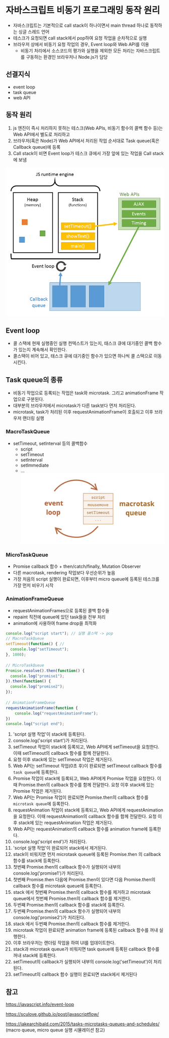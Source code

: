 # 자바스크립트 비동기 프로그래밍 동작 원리
- 자바스크립트는 기본적으로 call stack이 하나이면서 main thread 하나로 동작하는 싱글 스레드 언어
- 테스크가 요청되면 call stack에서 pop하여 요청 작업을 순차적으로 실행
- 브라우저 상에서 비동기 요청 작업의 경우, Event loop와 Web API를 이용
  - 비동기 처리에서 소스코드의 평가와 실행을 제외한 모든 처리는 자바스크립트를 구동하는 환경인 브라우저나 Node.js가 담당
## 선결지식
- event loop
- task queue
- web API


## 동작 원리
1. js 엔진이 즉시 처리하지 못하는 테스크(Web APIs, 비동기 함수의 콜백 함수 등)는 Web API에서 별도로 처리하고
2. 브라우저(혹은 Node)가 Web API에서 처리된 작업 순서대로 Task queue(혹은 Callback queue)에 등록
3. Call stack이 비면 Event loop가 테스크 큐에서 가장 앞에 있는 작업을 Call stack에 보냄

![async_programming_js_example](./assets/2023-06-10-20-04-39.png)

## Event loop
-  콜 스택에 현재 실행중인 실행 컨텍스트가 있는지, 태스크 큐에 대기중인 콜백 함수가 있는지 계속해서 확인한다.
- 콜스택이 비어 있고, 태스크 큐에 대기중인 함수가 있으면 하나씩 콜 스택으로 이동시킨다.


## Task queue의 종류
- 비동기 작업으로 등록되는 작업은 task와 microtask. 그리고 animationFrame 작업으로 구분된다.
- 대부분의 브라우저에서 microtask가 다른 task보다 먼저 처리된다.
- microtask, task가 처리된 이후 requestAnimationFrame이 호출되고 이후 브라우저 랜더링 실행
### MacroTaskQueue
- setTimeout, setInterval 등의 콜백함수
  - script
  - setTimeout
  - setInterval
  - setImmediate
  - ...
![MacroTaskQueue](./assets/2023-06-10-20-29-24.png)


### MicroTaskQueue
- Promise callback 함수 + then/catch/finally, Mutation Observer
- 다른 macrotask, rendering 작업보다 우선순위가 높음
- 가장 처음의 script 실행이 완료되면, 이후부터 micro queue에 등록된 테스크를 가장 먼저 비우기 시작


### AnimationFrameQueue
- requestAnimationFrames으로 등록된 콜백 함수들
- repaint 직전에 queue에 있던 task들을 전부 처리
- animation에 사용하여 frame drop을 최적화 

```js
console.log("script start"); // 실행 콜스택 -> pop
// MacroTaskQueue
setTimeout(function() { //
  console.log("setTimeout");
}, 1000);

// MicroTaskQueue
Promise.resolve().then(function() {
  console.log("promise1");
}).then(function() {
  console.log("promise2");
});

// AnimationFrameQueue
requestAnimationFrame(function {
    console.log("requestAnimationFrame");
})
console.log("script end");
```
1. 'script 실행 작업'이 stack에 등록된다.
2. console.log('script start')가 처리된다.
3. setTimeout 작업이 stack에 등록되고, Web API에게
setTimeout을 요청한다. 이때 setTimeout의 callback 함수를 함께 전달한다.
4. 요청 이후 stack에 있는 setTimeout 작업은 제거된다.
5. Web API는 setTimeout 작업(0초 후)이 완료되면 setTimeout callback 함수를 `task queue`에 등록한다.
6. Promise 작업이 stack에 등록되고, Web API에게 Promise 작업을 요청한다. 이때 Promise.then의 callback 함수를 함께 전달한다. 요청 이후 stack에 있는 Promise 작업은 제거된다.
7. Web API는 Promise 작업이 완료되면 Promise.then의 callback 함수를 `microtask queue`에 등록한다.
8. requestAnimation 작업이 stack에 등록되고, Web API에게 requestAnimation을 요청한다. 이때 requestAnimation의 callback 함수를 함께 전달한다. 요청 이후 stack에 있는 requestAnimation 작업은 제거된다.
9. Web API는 requestAnimation의 callback 함수를 animation frame에 등록한다.
10. console.log('script end')가 처리된다.
11. 'script 실행 작업'이 완료되어 stack에서 제거된다.
12. stack이 비워지면 먼저 microtask queue에 등록된 Promise.then 의 callback 함수를 stack에 등록한다.
13. 첫번째 Promise.then의 callback 함수가 실행되어 내부의 console.log('promise1')가 처리된다.
14. 첫번째 Promise.then 다음에 Promise.then이 있다면 다음 Promise.then의 callback 함수를 microtask queue에 등록한다.
15. stack 에서 첫번째 Promise.then의 callback 함수를 제거하고 microtask queue에서 첫번째 Promise.then의 callback 함수를 제거한다.
16. 두번째 Promise.then의 callback 함수를 stack에 등록한다.
17. 두번째 Promise.then의 callback 함수가 실행되어 내부의 console.log('promise2')가 처리된다.
18. stack 에서 두번째 Promise.then의 callback 함수를 제거한다.
19. microtask 작업이 완료되면 animation frame에 등록된 callback 함수를 꺼내 실행한다.
20. 이후 브라우저는 랜더링 작업을 하여 UI를 업데이트한다.
21. stack과 microtask queue가 비워지면 task queue에 등록된 callback 함수를 꺼내 stack에 등록한다.
22. setTimeout의 callback가 실행되어 내부의 console.log('setTimeout')이 처리된다.
23. setTimeout의 callback 함수 실행이 완료되면 stack에서 제거된다


## 참고

https://javascript.info/event-loop

https://sculove.github.io/post/javascriptflow/

https://jakearchibald.com/2015/tasks-microtasks-queues-and-schedules/
(macro queue, micro queue 실행 시뮬레이션 참고)